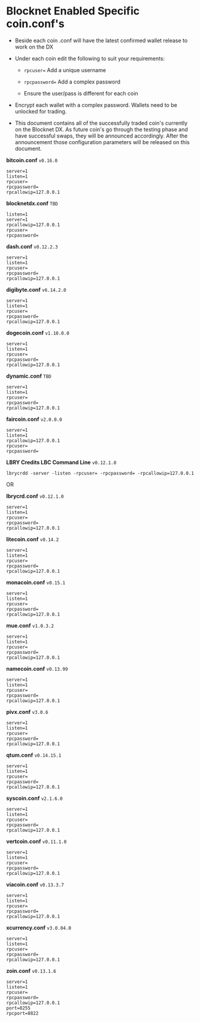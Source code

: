 # Blocknet Enabled Specific coin.conf's

* Beside each coin .conf will have the latest confirmed wallet release to work on the DX

* Under each coin edit the following to suit your requirements:

  * ```rpcuser=``` Add a unique username
  * ```rpcpassword=``` Add a complex password
  
  * Ensure the user/pass is different for each coin
  
* Encrypt each wallet with a complex password. Wallets need to be unlocked for trading.

* This document contains all of the successfully traded coin's currently on the Blocknet DX. As future coin's go through the testing phase and have successful swaps, they will be announced accordingly. After the announcement those configuration parameters will be released on this document.

__bitcoin.conf__ `v0.16.0`
```
server=1
listen=1
rpcuser=
rpcpassword=
rpcallowip=127.0.0.1
```

__blocknetdx.conf__ `TBD`
```
listen=1
server=1
rpcallowip=127.0.0.1
rpcuser=
rpcpassword=
```

__dash.conf__ `v0.12.2.3`
```
server=1
listen=1
rpcuser=
rpcpassword=
rpcallowip=127.0.0.1
```

__digibyte.conf__ `v6.14.2.0`
```
server=1
listen=1
rpcuser=
rpcpassword=
rpcallowip=127.0.0.1
```

__dogecoin.conf__ `v1.10.0.0`
```
server=1
listen=1
rpcuser=
rpcpassword=
rpcallowip=127.0.0.1
```

__dynamic.conf__ `TBD`
```
server=1
listen=1
rpcuser=
rpcpassword=
rpcallowip=127.0.0.1
```

__faircoin.conf__ `v2.0.0.0`
```
server=1
listen=1
rpcallowip=127.0.0.1
rpcuser=
rpcpassword=
```

__LBRY Credits LBC Command Line__ `v0.12.1.0`
```
lbrycrdd -server -listen -rpcuser= -rpcpassword= -rpcallowip=127.0.0.1
```
OR

__lbrycrd.conf__ `v0.12.1.0`

```
server=1
listen=1
rpcuser=
rpcpassword=
rpcallowip=127.0.0.1
```

__litecoin.conf__ `v0.14.2`
```
server=1
listen=1
rpcuser=
rpcpassword=
rpcallowip=127.0.0.1
```

__monacoin.conf__ `v0.15.1`
```
server=1
listen=1
rpcuser=
rpcpassword=
rpcallowip=127.0.0.1
```


__mue.conf__ `v1.0.3.2`
```
server=1
listen=1
rpcuser=
rpcpassword=
rpcallowip=127.0.0.1
```

__namecoin.conf__ `v0.13.99`
```
server=1
listen=1
rpcuser=
rpcpassword=
rpcallowip=127.0.0.1
```

__pivx.conf__ `v3.0.6`
```
server=1
listen=1
rpcuser=
rpcpassword=
rpcallowip=127.0.0.1
```

__qtum.conf__ `v0.14.15.1`
```
server=1
listen=1
rpcuser=
rpcpassword=
rpcallowip=127.0.0.1
```

__syscoin.conf__ `v2.1.6.0`
```
server=1
listen=1
rpcuser=
rpcpassword=
rpcallowip=127.0.0.1
```

__vertcoin.conf__ `v0.11.1.0`
```
server=1
listen=1
rpcuser=
rpcpassword=
rpcallowip=127.0.0.1
```

__viacoin.conf__ `v0.13.3.7`
```
server=1
listen=1
rpcuser=
rpcpassword=
rpcallowip=127.0.0.1
```

__xcurrency.conf__ `v3.0.04.0`
```
server=1
listen=1
rpcuser=
rpcpassword=
rpcallowip=127.0.0.1
```

__zoin.conf__ `v0.13.1.6`
```
server=1
listen=1
rpcuser=
rpcpassword=
rpcallowip=127.0.0.1
port=8255
rpcport=8822
```
